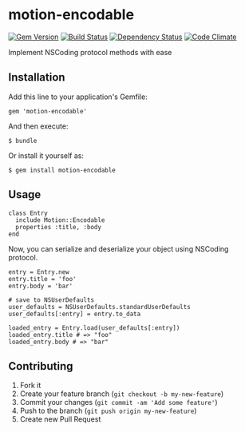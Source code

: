 # motion-encodable

[![Gem Version](https://badge.fury.io/rb/motion-encodable.png)](http://badge.fury.io/rb/motion-encodable)
[![Build Status](https://travis-ci.org/satococoa/motion-encodable.png?branch=master)](https://travis-ci.org/satococoa/motion-encodable)
[![Dependency Status](https://gemnasium.com/satococoa/motion-encodable.png)](https://gemnasium.com/satococoa/motion-encodable)
[![Code Climate](https://codeclimate.com/github/satococoa/motion-encodable.png)](https://codeclimate.com/github/satococoa/motion-encodable)

Implement NSCoding protocol methods with ease

## Installation

Add this line to your application's Gemfile:

    gem 'motion-encodable'

And then execute:

    $ bundle

Or install it yourself as:

    $ gem install motion-encodable

## Usage

```
class Entry
  include Motion::Encodable
  properties :title, :body
end
```

Now, you can serialize and deserialize your object using NSCoding protocol.

```
entry = Entry.new
entry.title = 'foo'
entry.body = 'bar'

# save to NSUserDefaults
user_defaults = NSUserDefaults.standardUserDefaults
user_defaults[:entry] = entry.to_data

loaded_entry = Entry.load(user_defaults[:entry])
loaded_entry.title # => "foo"
loaded_entry.body # => "bar"
```

## Contributing

1. Fork it
2. Create your feature branch (`git checkout -b my-new-feature`)
3. Commit your changes (`git commit -am 'Add some feature'`)
4. Push to the branch (`git push origin my-new-feature`)
5. Create new Pull Request
